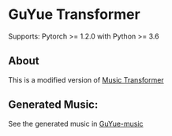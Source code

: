 # GuYue Transformer

Supports: Pytorch >= 1.2.0 with Python >= 3.6  

## About

This is a modified version of [Music Transformer](https://github.com/gwinndr/MusicTransformer-Pytorch)

## Generated Music:

See the generated music in [GuYue-music](https://github.com/Q1ngX1/GuYue-music)



